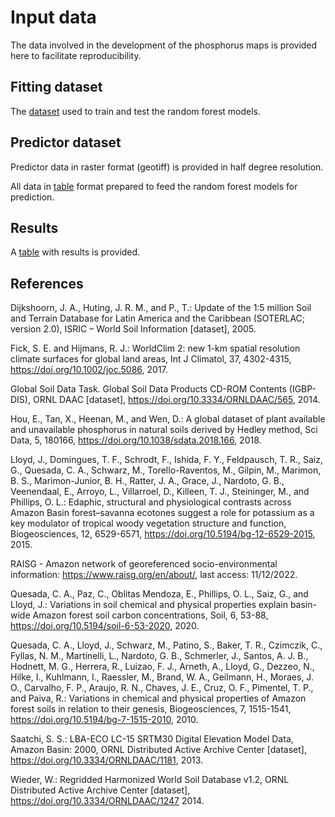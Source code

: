 # Input data

The data involved in the development of the phosphorus maps is provided here to facilitate reproducibility.

## Fitting dataset

The [dataset](./fitting_dataset.csv) used to train and test the random forest models.

## Predictor dataset

Predictor data in raster format (geotiff) is provided in half degree resolution.

All data in [table](./predictor_dataset.csv) format prepared to feed the random forest models for prediction.

## Results

A [table](./final_dataset_pred_DI_Pforms.csv) with results is provided.

## References

Dijkshoorn, J. A., Huting, J. R. M., and P., T.: Update of the 1:5 million Soil and Terrain Database for Latin America and the Caribbean (SOTERLAC; version 2.0), ISRIC – World Soil Information [dataset], 2005.

Fick, S. E. and Hijmans, R. J.: WorldClim 2: new 1-km spatial resolution climate surfaces for global land areas, Int J Climatol, 37, 4302-4315, <https://doi.org/10.1002/joc.5086>, 2017.

Global Soil Data Task. Global Soil Data Products CD-ROM Contents (IGBP-DIS), ORNL DAAC [dataset], <https://doi.org/10.3334/ORNLDAAC/565>, 2014.

Hou, E., Tan, X., Heenan, M., and Wen, D.: A global dataset of plant available and unavailable phosphorus in natural soils derived by Hedley method, Sci Data, 5, 180166, <https://doi.org/10.1038/sdata.2018.166>, 2018.

Lloyd, J., Domingues, T. F., Schrodt, F., Ishida, F. Y., Feldpausch, T. R., Saiz, G., Quesada, C. A., Schwarz, M., Torello-Raventos, M., Gilpin, M., Marimon, B. S., Marimon-Junior, B. H., Ratter, J. A., Grace, J., Nardoto, G. B., Veenendaal, E., Arroyo, L., Villarroel, D., Killeen, T. J., Steininger, M., and Phillips, O. L.: Edaphic, structural and physiological contrasts across Amazon Basin forest–savanna ecotones suggest a role for potassium as a key modulator of tropical woody vegetation structure and function, Biogeosciences, 12, 6529-6571, <https://doi.org/10.5194/bg-12-6529-2015>, 2015.

RAISG - Amazon network of georeferenced socio-environmental information: <https://www.raisg.org/en/about/>, last access: 11/12/2022.

Quesada, C. A., Paz, C., Oblitas Mendoza, E., Phillips, O. L., Saiz, G., and Lloyd, J.: Variations in soil chemical and physical properties explain basin-wide Amazon forest soil carbon concentrations, Soil, 6, 53-88, <https://doi.org/10.5194/soil-6-53-2020>, 2020.

Quesada, C. A., Lloyd, J., Schwarz, M., Patino, S., Baker, T. R., Czimczik, C., Fyllas, N. M., Martinelli, L., Nardoto, G. B., Schmerler, J., Santos, A. J. B., Hodnett, M. G., Herrera, R., Luizao, F. J., Arneth, A., Lloyd, G., Dezzeo, N., Hilke, I., Kuhlmann, I., Raessler, M., Brand, W. A., Geilmann, H., Moraes, J. O., Carvalho, F. P., Araujo, R. N., Chaves, J. E., Cruz, O. F., Pimentel, T. P., and Paiva, R.: Variations in chemical and physical properties of Amazon forest soils in relation to their genesis, Biogeosciences, 7, 1515-1541, <https://doi.org/10.5194/bg-7-1515-2010>, 2010.

Saatchi, S. S.: LBA-ECO LC-15 SRTM30 Digital Elevation Model Data, Amazon Basin: 2000, ORNL Distributed Active Archive Center [dataset], <https://doi.org/10.3334/ORNLDAAC/1181>, 2013.

Wieder, W.: Regridded Harmonized World Soil Database v1.2, ORNL Distributed Active Archive Center [dataset], <https://doi.org/10.3334/ORNLDAAC/1247> 2014.
